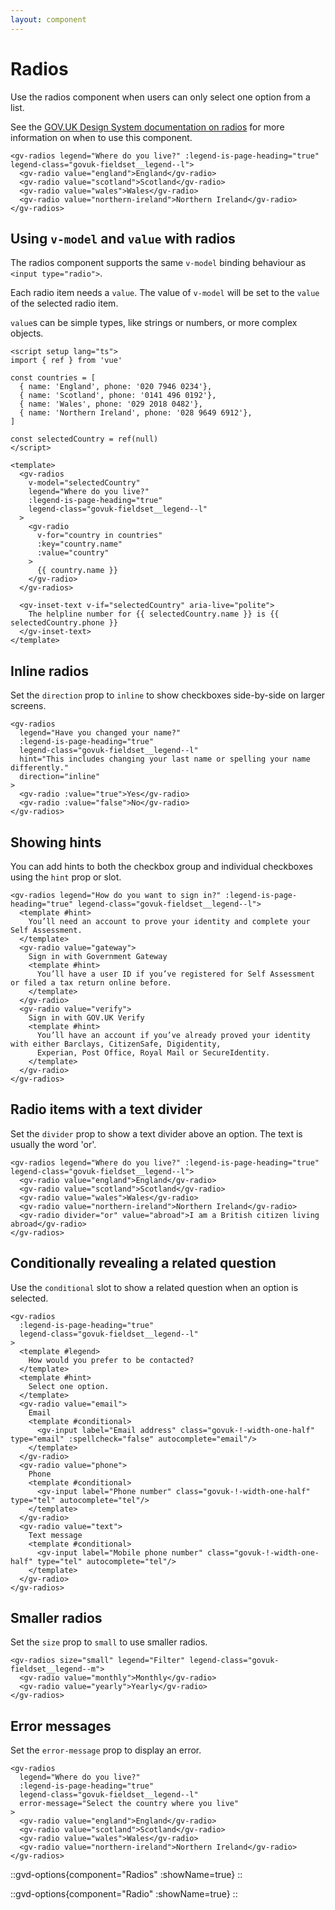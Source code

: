 ```yaml
---
layout: component
---
```


# Radios

Use the radios component when users can only select one option from a list.

See the [GOV.UK Design System documentation on radios](https://design-system.service.gov.uk/components/radios/) for 
more information on when to use this component.

```vue-html
<gv-radios legend="Where do you live?" :legend-is-page-heading="true" legend-class="govuk-fieldset__legend--l">
  <gv-radio value="england">England</gv-radio>
  <gv-radio value="scotland">Scotland</gv-radio>
  <gv-radio value="wales">Wales</gv-radio>
  <gv-radio value="northern-ireland">Northern Ireland</gv-radio>
</gv-radios>
```

## Using `v-model` and `value` with radios

The radios component supports the same `v-model` binding behaviour as `<input type="radio">`.

Each radio item needs a `value`. The value of `v-model` will be set to the `value` of the selected radio item.

`value`s can be simple types, like strings or numbers, or more complex objects.

```vue
<script setup lang="ts">
import { ref } from 'vue'

const countries = [
  { name: 'England', phone: '020 7946 0234'},
  { name: 'Scotland', phone: '0141 496 0192'},
  { name: 'Wales', phone: '029 2018 0482'},
  { name: 'Northern Ireland', phone: '028 9649 6912'},
]

const selectedCountry = ref(null)
</script>

<template>
  <gv-radios 
    v-model="selectedCountry"
    legend="Where do you live?" 
    :legend-is-page-heading="true" 
    legend-class="govuk-fieldset__legend--l"
  >
    <gv-radio 
      v-for="country in countries" 
      :key="country.name" 
      :value="country"
    >
      {{ country.name }}
    </gv-radio>
  </gv-radios>
  
  <gv-inset-text v-if="selectedCountry" aria-live="polite">
    The helpline number for {{ selectedCountry.name }} is {{ selectedCountry.phone }}
  </gv-inset-text>
</template>
```

## Inline radios

Set the `direction` prop to `inline` to show checkboxes side-by-side on larger screens.

```vue-html
<gv-radios 
  legend="Have you changed your name?"
  :legend-is-page-heading="true"
  legend-class="govuk-fieldset__legend--l"
  hint="This includes changing your last name or spelling your name differently."
  direction="inline"
>
  <gv-radio :value="true">Yes</gv-radio>
  <gv-radio :value="false">No</gv-radio>
</gv-radios>
```

## Showing hints

You can add hints to both the checkbox group and individual checkboxes using the `hint` prop or slot.

```vue-html
<gv-radios legend="How do you want to sign in?" :legend-is-page-heading="true" legend-class="govuk-fieldset__legend--l">
  <template #hint>
    You’ll need an account to prove your identity and complete your Self Assessment.
  </template>
  <gv-radio value="gateway">
    Sign in with Government Gateway
    <template #hint>
      You’ll have a user ID if you’ve registered for Self Assessment or filed a tax return online before.
    </template>
  </gv-radio>
  <gv-radio value="verify">
    Sign in with GOV.UK Verify
    <template #hint>
      You’ll have an account if you’ve already proved your identity with either Barclays, CitizenSafe, Digidentity, 
      Experian, Post Office, Royal Mail or SecureIdentity.
    </template>
  </gv-radio>
</gv-radios>
```

## Radio items with a text divider

Set the `divider` prop to show a text divider above an option. The text is usually the word 'or'.

```vue-html
<gv-radios legend="Where do you live?" :legend-is-page-heading="true" legend-class="govuk-fieldset__legend--l">
  <gv-radio value="england">England</gv-radio>
  <gv-radio value="scotland">Scotland</gv-radio>
  <gv-radio value="wales">Wales</gv-radio>
  <gv-radio value="northern-ireland">Northern Ireland</gv-radio>
  <gv-radio divider="or" value="abroad">I am a British citizen living abroad</gv-radio>
</gv-radios>
```

## Conditionally revealing a related question

Use the `conditional` slot to show a related question when an option is selected.

```vue-html
<gv-radios
  :legend-is-page-heading="true"
  legend-class="govuk-fieldset__legend--l"
>
  <template #legend>
    How would you prefer to be contacted?
  </template>
  <template #hint>
    Select one option.
  </template>
  <gv-radio value="email"> 
    Email
    <template #conditional>
      <gv-input label="Email address" class="govuk-!-width-one-half" type="email" :spellcheck="false" autocomplete="email"/>
    </template>
  </gv-radio>
  <gv-radio value="phone">
    Phone
    <template #conditional>
      <gv-input label="Phone number" class="govuk-!-width-one-half" type="tel" autocomplete="tel"/>
    </template>
  </gv-radio>
  <gv-radio value="text">
    Text message
    <template #conditional>
      <gv-input label="Mobile phone number" class="govuk-!-width-one-half" type="tel" autocomplete="tel"/>
    </template>
  </gv-radio>
</gv-radios>
```

## Smaller radios

Set the `size` prop to `small` to use smaller radios.

```vue-html
<gv-radios size="small" legend="Filter" legend-class="govuk-fieldset__legend--m">
  <gv-radio value="monthly">Monthly</gv-radio>
  <gv-radio value="yearly">Yearly</gv-radio>
</gv-radios>
```

## Error messages

Set the `error-message` prop to display an error.

```vue-html
<gv-radios
  legend="Where do you live?" 
  :legend-is-page-heading="true" 
  legend-class="govuk-fieldset__legend--l"
  error-message="Select the country where you live"
>
  <gv-radio value="england">England</gv-radio>
  <gv-radio value="scotland">Scotland</gv-radio>
  <gv-radio value="wales">Wales</gv-radio>
  <gv-radio value="northern-ireland">Northern Ireland</gv-radio>
</gv-radios>
```

::gvd-options{component="Radios" :showName=true}
::

::gvd-options{component="Radio" :showName=true}
::